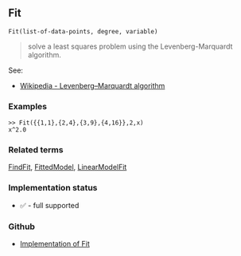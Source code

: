 ## Fit  

```
Fit(list-of-data-points, degree, variable)
```
 
> solve a least squares problem using the Levenberg-Marquardt algorithm.
   
See:  
* [Wikipedia - Levenberg–Marquardt algorithm](https://en.wikipedia.org/wiki/Levenberg%E2%80%93Marquardt_algorithm) 
 
### Examples

```
>> Fit({{1,1},{2,4},{3,9},{4,16}},2,x)
x^2.0
```

### Related terms 
[FindFit](FindFit.md), [FittedModel](FittedModel.md), [LinearModelFit](LinearModelFit.md) 






### Implementation status

* &#x2705; - full supported

### Github

* [Implementation of Fit](https://github.com/axkr/symja_android_library/blob/master/symja_android_library/matheclipse-core/src/main/java/org/matheclipse/core/builtin/CurveFitterFunctions.java#L293) 
